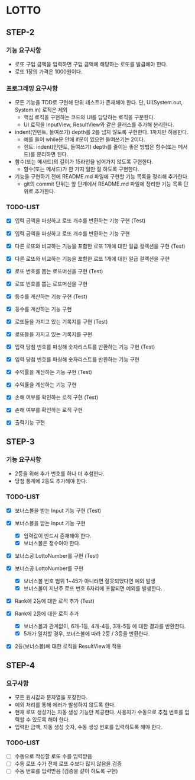 # LOTTO

## STEP-2

### 기능 요구사항
- 로또 구입 금액을 입력하면 구입 금액에 해당하는 로또를 발급해야 한다.
- 로또 1장의 가격은 1000원이다.

### 프로그래밍 요구사항
- 모든 기능을 TDD로 구현해 단위 테스트가 존재해야 한다. 단, UI(System.out, System.in) 로직은 제외
  - 핵심 로직을 구현하는 코드와 UI를 담당하는 로직을 구분한다.
  - UI 로직을 InputView, ResultView와 같은 클래스를 추가해 분리한다.
- indent(인덴트, 들여쓰기) depth를 2를 넘지 않도록 구현한다. 1까지만 허용한다.
  - 예를 들어 while문 안에 if문이 있으면 들여쓰기는 2이다.
  - 힌트: indent(인덴트, 들여쓰기) depth를 줄이는 좋은 방법은 함수(또는 메서드)를 분리하면 된다.
- 함수(또는 메서드)의 길이가 15라인을 넘어가지 않도록 구현한다.
  - 함수(또는 메서드)가 한 가지 일만 잘 하도록 구현한다.
- 기능을 구현하기 전에 README.md 파일에 구현할 기능 목록을 정리해 추가한다.
  - git의 commit 단위는 앞 단계에서 README.md 파일에 정리한 기능 목록 단위로 추가한다.

### TODO-LIST
- [x] 입력 금액을 파싱하고 로또 개수를 반환하는 기능 구현 (Test)
- [x] 입력 금액을 파싱하고 로또 개수를 반환하는 기능 구현
- [x] 다른 로또와 비교하는 기능을 포함한 로또 1개에 대한 일급 컬렉션을 구현 (Test)
- [x] 다른 로또와 비교하는 기능을 포함한 로또 1개에 대한 일급 컬렉션을 구현
- [x] 로또 번호를 뽑는 로또머신을 구현 (Test)
- [x] 로또 번호를 뽑는 로또머신을 구현
- [x] 등수를 계산하는 기능 구현 (Test)
- [x] 등수를 계산하는 기능 구현
- [x] 로또들을 가지고 있는 기록지를 구현 (Test)
- [x] 로또들을 가지고 있는 기록지를 구현
- [x] 입력 당첨 번호를 파싱해 숫자리스트를 반환하는 기능 구현 (Test)
- [x] 입력 당첨 번호를 파싱해 숫자리스트를 반환하는 기능 구현
- [x] 수익률을 계산하는 기능 구현 (Test)
- [x] 수익률을 계산하는 기능 구현
- [x] 손해 여부를 확인하는 로직 구현 (Test)
- [x] 손해 여부를 확인하는 로직 구현
- [x] 출력기능 구현



## STEP-3

### 기능 요구사항
- 2등을 위해 추가 번호를 하나 더 추첨한다.
- 당첨 통계에 2등도 추가해야 한다.

### TODO-LIST
- [x] 보너스볼을 받는 Input 기능 구현 (Test) 
- [x] 보너스볼을 받는 Input 기능 구현
  - [x] 입력값이 반드시 존재해야 한다. 
  - [x] 보너스볼은 정수여야 한다.
- [x] 보너스공 LottoNumber를 구현 (Test)
- [x] 보너스공 LottoNumber를 구현
  - [x] 보너스볼 번호 범위 1~45가 아니라면 잘못되었다면 예외 발생
  - [x] 보너스볼이 지난주 로또 번호 6자리에 포함되면 예외를 발생한다.
- [x] Rank에 2등에 대한 로직 추가 (Test)
- [x] Rank에 2등에 대한 로직 추가
  - [x] 보너스볼과 관계없이, 6개-1등, 4개-4등, 3개-5등 에 대한 결과를 반환한다.
  - [x] 5개가 일치할 경우, 보너스볼에 따라 2등 / 3등을 반환한다.
- [x] 2등(보너스볼)에 대한 로직을 ResultView에 적용




## STEP-4

### 요구사항
- 모든 원시값과 문자열을 포장한다.
- 예외 처리를 통해 에러가 발생하지 않도록 한다.
- 현재 로또 생성기는 자동 생성 기능만 제공한다. 사용자가 수동으로 추첨 번호를 입력할 수 있도록 해야 한다.
- 입력한 금액, 자동 생성 숫자, 수동 생성 번호를 입력하도록 해야 한다.

### TODO-LIST
- [ ] 수동으로 작성할 로또 수를 입력받음
- [ ] 수동 로또 수가 전체 로또 수보다 많지 않음을 검증
- [ ] 수동 번호를 입력받음 (검증을 같이 하도록 구현)
